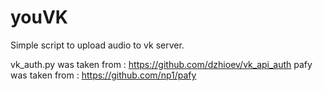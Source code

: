 youVK
=====

Simple script to upload audio to vk server.


vk_auth.py was taken from : https://github.com/dzhioev/vk_api_auth
pafy was taken from : https://github.com/np1/pafy

